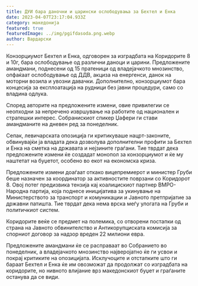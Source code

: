 ```yaml
---
title: ДУИ бара даночни и царински ослободувања за Бехтел и Енка
date: 2023-04-07T23:17:04.933Z
category: македонија
featured: true
featuredImage: ../img/pgifdasoda.png.webp
author: Вардарски
---
```


Конзорциумот Бехтел и Енка, одговорен за изградбата на Коридорите 8 и 10г, бара ослободување од различни даноци и царини. Предложените амандмани, поднесени од 15 пратеници од владејачкото мнозинство, опфаќаат ослободување од ДДВ, акциза на енергенси, данок на моторни возила и увозни давачки. Дополнително, конзорциумот бара концесија за експлоатација на рудници без јавни процедури, само со владина одлука.

Според авторите на предложените измени, овие привилегии се неопходни за непречено извршување на работите од национален и стратешки интерес. Собранискиот спикер Џафери ги стави амандманите на дневен ред за понеделник.

Сепак, левичарската опозиција ги критикуваше нацрт-законите, обвинувајќи ја владата дека дозволува дополнителни профити за Бехтел и Енка на сметка на државата и нејзините граѓани. Тие тврдат дека предложените измени ќе создадат монопол за конзорциумот и ќе му наштетат на буџетот, особено во екот на економска криза.

Предложените измени доаѓаат откако вицепремиерот и министер Груби беше назначен за координатор за активностите поврзани со Коридорот 8. Овој потег предизвика тензија кај коалицискиот партнер ВМРО-Народна партија, која поднесе иницијатива за укинување на Министерството за транспорт и комуникации и Јавното претпријатие за државни патишта. Тие тврдат дека нема врска меѓу улогата на Груби и политичкиот систем.

Коридорите веќе се предмет на полемика, со отворени постапки од страна на Јавното обвинителство и Антикорупциската комисија за спорниот договор за надзор вреден 22 милиони евра.

Предложените амандмани ќе се расправаат во Собранието во понеделник, а владејачкото мнозинство најверојатно ќе ги усвои и покрај критиките на опозицијата. Исклучоците и отстапките што ги бараат Бехтел и Енка ќе им овозможат да продолжат со изградбата на коридорите, но нивното влијание врз македонскиот буџет и граѓаните останува да се види.

